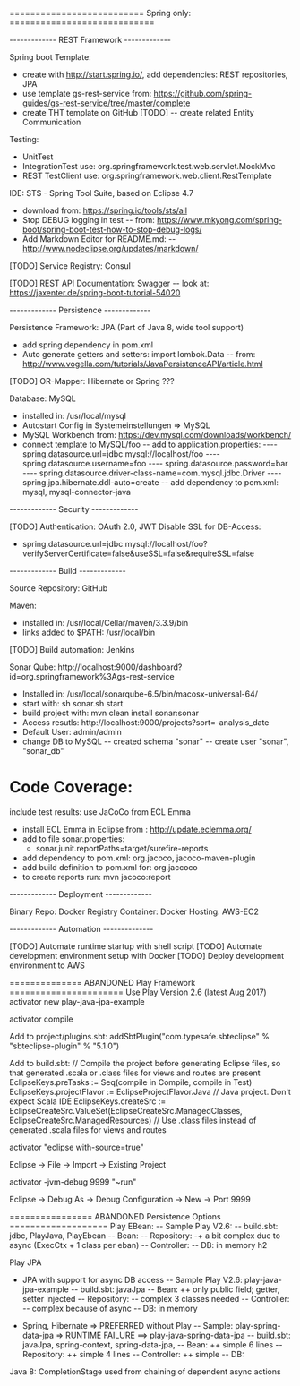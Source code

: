 ========================== Spring only: ============================

------------- REST Framework -------------

Spring boot Template: 
- create with http://start.spring.io/, add dependencies: REST repositories, JPA
- use template gs-rest-service from: https://github.com/spring-guides/gs-rest-service/tree/master/complete
- create THT template on GitHub
[TODO] -- create related Entity Communication

Testing:
- UnitTest
- IntegrationTest use: org.springframework.test.web.servlet.MockMvc
- REST TestClient use: org.springframework.web.client.RestTemplate

IDE: STS - Spring Tool Suite, based on Eclipse 4.7
- download from: https://spring.io/tools/sts/all
- Stop DEBUG logging in test
-- from: https://www.mkyong.com/spring-boot/spring-boot-test-how-to-stop-debug-logs/
- Add Markdown Editor for README.md:
-- http://www.nodeclipse.org/updates/markdown/

[TODO] Service Registry: Consul

[TODO] REST API Documentation: Swagger
-- look at: https://jaxenter.de/spring-boot-tutorial-54020

------------- Persistence -------------

Persistence Framework: JPA (Part of Java 8, wide tool support)
- add spring dependency in pom.xml
- Auto generate getters and setters: import lombok.Data
-- from: http://www.vogella.com/tutorials/JavaPersistenceAPI/article.html

[TODO] OR-Mapper: Hibernate or Spring ???

Database: MySQL
- installed in: /usr/local/mysql
- Autostart Config in Systemeinstellungen => MySQL
- MySQL Workbench from: https://dev.mysql.com/downloads/workbench/
- connect template to MySQL/foo
-- add to application.properties:
---- spring.datasource.url=jdbc:mysql://localhost/foo
---- spring.datasource.username=foo
---- spring.datasource.password=bar
---- spring.datasource.driver-class-name=com.mysql.jdbc.Driver
---- spring.jpa.hibernate.ddl-auto=create
-- add dependency to pom.xml: mysql, mysql-connector-java

------------- Security -------------

[TODO] Authentication: OAuth 2.0, JWT
Disable SSL for DB-Access:
- spring.datasource.url=jdbc:mysql://localhost/foo?verifyServerCertificate=false&useSSL=false&requireSSL=false

------------- Build -------------

Source Repository: GitHub

Maven:
- installed in: /usr/local/Cellar/maven/3.3.9/bin
- links added to $PATH: /usr/local/bin

[TODO] Build automation: Jenkins

Sonar Qube: http://localhost:9000/dashboard?id=org.springframework%3Ags-rest-service
- Installed in: /usr/local/sonarqube-6.5/bin/macosx-universal-64/
- start with: sh sonar.sh start
- build project with: mvn clean install sonar:sonar
- Access resutls: http://localhost:9000/projects?sort=-analysis_date 
- Default User: admin/admin
- change DB to MySQL
-- created schema "sonar"
-- create user "sonar", "sonar_db"

# Code Coverage:
include test results: use JaCoCo from ECL Emma
* install ECL Emma in Eclipse from : http://update.eclemma.org/ 
* add to file sonar.properties:
	* sonar.junit.reportPaths=target/surefire-reports
* add dependency to pom.xml: org.jacoco, jacoco-maven-plugin
* add build definition to pom.xml for: org.jaccoco
* to create reports run: mvn jacoco:report 

------------- Deployment -------------

Binary Repo: Docker Registry
Container: Docker
Hosting:  AWS-EC2

------------- Automation --------------

[TODO] Automate runtime startup with shell script
[TODO] Automate development environment setup with Docker
[TODO] Deploy development environment to AWS


============== ABANDONED Play Framework ======================
Use Play Version 2.6 (latest Aug 2017)
activator new play-java-jpa-example

activator compile

Add to project/plugins.sbt:
addSbtPlugin("com.typesafe.sbteclipse" % "sbteclipse-plugin" % "5.1.0")

Add to build.sbt:
// Compile the project before generating Eclipse files, so that generated .scala or .class files for views and routes are present
EclipseKeys.preTasks := Seq(compile in Compile, compile in Test)
EclipseKeys.projectFlavor := EclipseProjectFlavor.Java           // Java project. Don't expect Scala IDE
EclipseKeys.createSrc := EclipseCreateSrc.ValueSet(EclipseCreateSrc.ManagedClasses, EclipseCreateSrc.ManagedResources)  // Use .class files instead of generated .scala files for views and routes

activator "eclipse with-source=true"

Eclipse -> File -> Import -> Existing Project

activator -jvm-debug 9999 "~run"

Eclipse -> Debug As -> Debug Configuration -> New -> Port 9999

================ ABANDONED Persistence Options ===================
Play EBean:
-- Sample Play V2.6: 
-- build.sbt: jdbc, PlayJava, PlayEbean
-- Bean: 
-- Repository: -+ a bit complex due to async (ExecCtx + 1 class per eban)
-- Controller: 
-- DB: in memory h2

Play JPA
- JPA with support for async DB access
-- Sample Play V2.6: play-java-jpa-example
-- build.sbt: javaJpa
-- Bean: ++ only public field; getter, setter injected
-- Repository: -- complex 3 classes needed
-- Controller: -- complex because of async
-- DB: in memory

- Spring, Hibernate => PREFERRED without Play
-- Sample: play-spring-data-jpa => RUNTIME FAILURE
==> play-java-spring-data-jpa
-- build.sbt: javaJpa, spring-context, spring-data-jpa, 
-- Bean: ++ simple 6 lines
-- Repository: ++ simple 4 lines
-- Controller: ++ simple
-- DB: 

Java 8: CompletionStage used from chaining of dependent async actions




